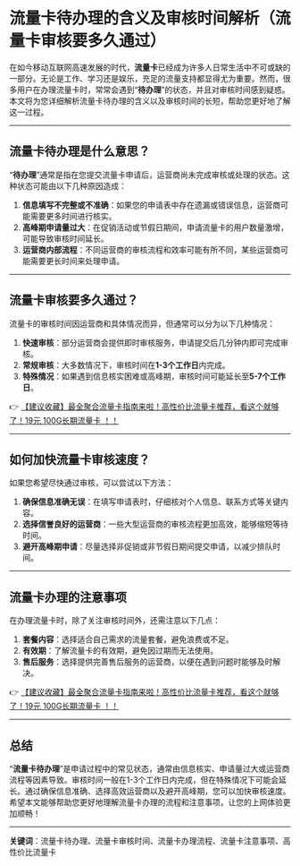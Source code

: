 # 流量卡待办理的含义及审核时间解析（流量卡审核要多久通过）

在如今移动互联网高速发展的时代，**流量卡**已经成为许多人日常生活中不可或缺的一部分。无论是工作、学习还是娱乐，充足的流量支持都显得尤为重要。然而，很多用户在办理流量卡时，常常会遇到“**待办理**”的状态，并且对审核时间感到疑惑。本文将为您详细解析流量卡待办理的含义以及审核时间的长短，帮助您更好地了解这一过程。

---

## 流量卡待办理是什么意思？

“**待办理**”通常是指在您提交流量卡申请后，运营商尚未完成审核或处理的状态。这种状态可能由以下几种原因造成：

1. **信息填写不完整或不准确**：如果您的申请表中存在遗漏或错误信息，运营商可能需要更多时间进行核实。
2. **高峰期申请量过大**：在促销活动或节假日期间，申请流量卡的用户数量激增，可能导致审核时间延长。
3. **运营商内部流程**：不同运营商的审核流程和效率可能有所不同，某些运营商可能需要更长时间来处理申请。

---

## 流量卡审核要多久通过？

流量卡的审核时间因运营商和具体情况而异，但通常可以分为以下几种情况：

1. **快速审核**：部分运营商会提供即时审核服务，申请提交后几分钟内即可完成审核。
2. **常规审核**：大多数情况下，审核时间在**1-3个工作日**内完成。
3. **特殊情况**：如果遇到信息核实困难或高峰期，审核时间可能延长至**5-7个工作日**。

👉 [【建议收藏】最全聚合流量卡指南来啦！高性价比流量卡推荐，看这个就够了！19元 100G长期流量卡 ！！](https://bit.ly/Liuliangka)

---

## 如何加快流量卡审核速度？

如果您希望尽快通过审核，可以尝试以下方法：

1. **确保信息准确无误**：在填写申请表时，仔细核对个人信息、联系方式等关键内容。
2. **选择信誉良好的运营商**：一些大型运营商的审核流程更加高效，能够缩短等待时间。
3. **避开高峰期申请**：尽量选择非促销或非节假日期间提交申请，以减少排队时间。

---

## 流量卡办理的注意事项

在办理流量卡时，除了关注审核时间外，还需注意以下几点：

1. **套餐内容**：选择适合自己需求的流量套餐，避免浪费或不足。
2. **有效期**：了解流量卡的有效期，避免因过期而无法使用。
3. **售后服务**：选择提供完善售后服务的运营商，以便在遇到问题时能够及时解决。

👉 [【建议收藏】最全聚合流量卡指南来啦！高性价比流量卡推荐，看这个就够了！19元 100G长期流量卡 ！！](https://bit.ly/Liuliangka)

---

## 总结

“**流量卡待办理**”是申请过程中的常见状态，通常由信息核实、申请量过大或运营商流程等因素导致。审核时间一般在1-3个工作日内完成，但在特殊情况下可能会延长。通过确保信息准确、选择高效运营商以及避开高峰期，您可以加快审核速度。希望本文能够帮助您更好地理解流量卡办理的流程和注意事项，让您的上网体验更加顺畅！

---

**关键词**：流量卡待办理、流量卡审核时间、流量卡办理流程、流量卡注意事项、高性价比流量卡